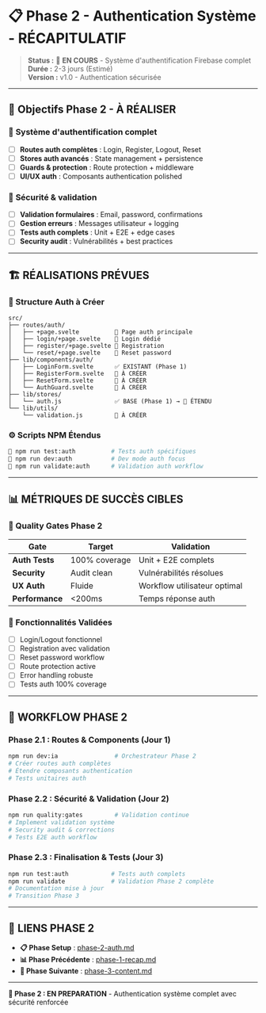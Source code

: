 # 📋 Phase 2 - Authentication Système - RÉCAPITULATIF

> **Status :** 🔄 **EN COURS** - Système d'authentification Firebase complet  
> **Durée :** 2-3 jours (Estimé)  
> **Version :** v1.0 - Authentication sécurisée

---

## 🎯 **Objectifs Phase 2 - À RÉALISER**

### 🎯 **Système d'authentification complet**

- [ ] **Routes auth complètes** : Login, Register, Logout, Reset
- [ ] **Stores auth avancés** : State management + persistence
- [ ] **Guards & protection** : Route protection + middleware
- [ ] **UI/UX auth** : Composants authentication polished

### 🎯 **Sécurité & validation**

- [ ] **Validation formulaires** : Email, password, confirmations
- [ ] **Gestion erreurs** : Messages utilisateur + logging
- [ ] **Tests auth complets** : Unit + E2E + edge cases
- [ ] **Security audit** : Vulnérabilités + best practices

---

## 🏗️ **RÉALISATIONS PRÉVUES**

### **📁 Structure Auth à Créer**

```
src/
├── routes/auth/
│   ├── +page.svelte          🎯 Page auth principale
│   ├── login/+page.svelte    🎯 Login dédié
│   ├── register/+page.svelte 🎯 Registration
│   └── reset/+page.svelte    🎯 Reset password
├── lib/components/auth/
│   ├── LoginForm.svelte      ✅ EXISTANT (Phase 1)
│   ├── RegisterForm.svelte   🎯 À CRÉER
│   ├── ResetForm.svelte      🎯 À CRÉER
│   └── AuthGuard.svelte      🎯 À CRÉER
├── lib/stores/
│   └── auth.js               ✅ BASE (Phase 1) → 🎯 ÉTENDU
└── lib/utils/
    └── validation.js         🎯 À CRÉER
```

### **⚙️ Scripts NPM Étendus**

```bash
🎯 npm run test:auth          # Tests auth spécifiques
🎯 npm run dev:auth           # Dev mode auth focus
🎯 npm run validate:auth      # Validation auth workflow
```

---

## 📊 **MÉTRIQUES DE SUCCÈS CIBLES**

### **🎯 Quality Gates Phase 2**

| Gate            | Target        | Validation                   |
| --------------- | ------------- | ---------------------------- |
| **Auth Tests**  | 100% coverage | Unit + E2E complets          |
| **Security**    | Audit clean   | Vulnérabilités résolues      |
| **UX Auth**     | Fluide        | Workflow utilisateur optimal |
| **Performance** | <200ms        | Temps réponse auth           |

### **🎯 Fonctionnalités Validées**

- [ ] Login/Logout fonctionnel
- [ ] Registration avec validation
- [ ] Reset password workflow
- [ ] Route protection active
- [ ] Error handling robuste
- [ ] Tests auth 100% coverage

---

## 🔄 **WORKFLOW PHASE 2**

### **Phase 2.1 : Routes & Components (Jour 1)**

```bash
npm run dev:ia                # Orchestrateur Phase 2
# Créer routes auth complètes
# Étendre composants authentication
# Tests unitaires auth
```

### **Phase 2.2 : Sécurité & Validation (Jour 2)**

```bash
npm run quality:gates         # Validation continue
# Implement validation système
# Security audit & corrections
# Tests E2E auth workflow
```

### **Phase 2.3 : Finalisation & Tests (Jour 3)**

```bash
npm run test:auth            # Tests auth complets
npm run validate             # Validation Phase 2 complète
# Documentation mise à jour
# Transition Phase 3
```

---

## 🔗 **LIENS PHASE 2**

- **📋 Phase Setup** : [phase-2-auth.md](./phase-2-auth.md)
- **📊 Phase Précédente** : [phase-1-recap.md](./phase-1-recap.md)
- **🔄 Phase Suivante** : [phase-3-content.md](./phase-3-content.md)

---

**🎯 Phase 2 : EN PREPARATION** - Authentication système complet avec sécurité renforcée
